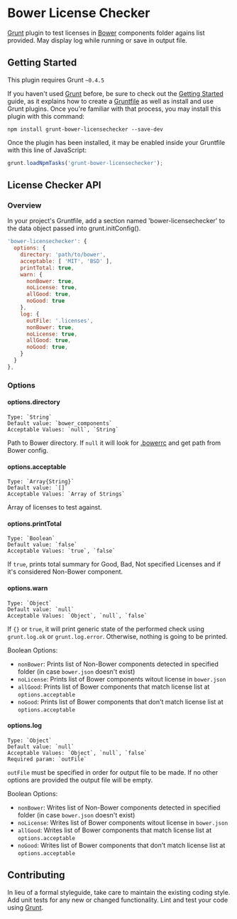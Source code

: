 Bower License Checker
==============================
[Grunt](http://gruntjs.com) plugin to test licenses in [Bower](http://bower.io) components folder agains list provided.
May display log while running or save in output file.

Getting Started
------------------------------
This plugin requires Grunt `~0.4.5`

If you haven't used [Grunt](http://gruntjs.com/) before, be sure to check out the [Getting Started](http://gruntjs.com/getting-started) guide, as it explains how to create a [Gruntfile](http://gruntjs.com/sample-gruntfile) as well as install and use Grunt plugins. Once you're familiar with that process, you may install this plugin with this command:

```shell
npm install grunt-bower-licensechecker --save-dev
```

Once the plugin has been installed, it may be enabled inside your Gruntfile with this line of JavaScript:

```js
grunt.loadNpmTasks('grunt-bower-licensechecker');
```

License Checker API
------------------------------
### Overview

In your project's Gruntfile, add a section named 'bower-licensechecker' to the data object passed into grunt.initConfig().

```js
'bower-licensechecker': {
  options: {
    directory: 'path/to/bower',
    acceptable: [ 'MIT', 'BSD' ],
    printTotal: true,
    warn: {
      nonBower: true,
      noLicense: true,
      allGood: true,
      noGood: true
    },
    log: {
      outFile: '.licenses',
      nonBower: true,
      noLicense: true,
      allGood: true,
      noGood: true,
    }
  }
},
```

### Options

#### options.directory
    Type: `String`
    Default value: `bower_components`
    Acceptable Values: `null`, `String`
Path to Bower directory. If `null` it will look for [.bowerrc](http://bower.io/docs/config) and get path from Bower config.


#### options.acceptable
    Type: `Array{String}`
    Default value: `[]`
    Acceptable Values: `Array of Strings`

Array of licenses to test against.


#### options.printTotal
    Type: `Boolean`
    Default value: `false`
    Acceptable Values: `true`, `false`
If `true`, prints total summary for Good, Bad, Not specified Licenses and if it's considered Non-Bower component.

#### options.warn
    Type: `Object`
    Default value: `null`
    Acceptable Values: `Object`, `null`, `false`

If `{}` or `true`, it will print generic state of the performed check using `grunt.log.ok` or `grunt.log.error`. Otherwise, nothing is going to be printed.

Boolean Options:
*    `nonBower`: Prints list of Non-Bower components detected in specified folder (in case `bower.json` doesn't exist)
*    `noLicense`: Prints list of Bower components witout license in `bower.json`
*    `allGood`: Prints list of Bower components that match license list at `options.acceptable`
*    `noGood`: Prints list of Bower components that don't match license list at `options.acceptable`



#### options.log
    Type: `Object`
    Default value: `null`
    Acceptable Values: `Object`, `null`, `false`
    Required param: `outFile`

`outFile` must be specified in order for output file to be made. If no other options are provided the output file will be empty.

Boolean Options:
*    `nonBower`: Writes list of Non-Bower components detected in specified folder (in case `bower.json` doesn't exist)
*    `noLicense`: Writes list of Bower components witout license in `bower.json`
*    `allGood`: Writes list of Bower components that match license list at `options.acceptable`
*    `noGood`: Writes list of Bower components that don't match license list at `options.acceptable`

Contributing
------------------------------
In lieu of a formal styleguide, take care to maintain the existing coding style. Add unit tests for any new or changed functionality. Lint and test your code using [Grunt](http://gruntjs.com/).


